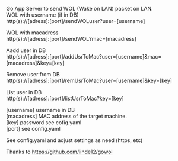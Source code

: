Go App Server to send WOL (Wake on LAN) packet on LAN.  
WOL with username (if in DB)  
http(s)://[adress]:[port]/sendWOLuser?user=[username]  
  
WOL with macadress  
http(s)://[adress]:[port]/sendWOL?mac=[macadress]  
  
Aadd user in DB  
http(s)://[adress]:[port]/addUsrToMac?user=[username]&mac=[macadress]&key=[key]  
  
Remove user from DB  
http(s)://[adress]:[port]/remUsrToMac?user=[username]&key=[key]  
  
List user in DB  
http(s)://[adress]:[port]/listUsrToMac?key=[key]  
  
[username] username in DB  
[macadress] MAC address of the target machine.  
[key] password see cofig.yaml  
[port] see config.yaml  
  
See config.yaml and adjust settings as need (https, etc)  
  
Thanks to https://github.com/linde12/gowol  
